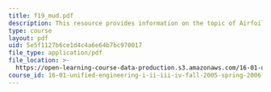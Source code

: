 ```yaml
---
title: f19_mud.pdf
description: This resource provides information on the topic of Airfoils.
type: course
layout: pdf
uid: 5e5f1127b6ce1d4c4a6e64b7bc970017
file_type: application/pdf
file_location: >-
  https://open-learning-course-data-production.s3.amazonaws.com/16-01-unified-engineering-i-ii-iii-iv-fall-2005-spring-2006/5e5f1127b6ce1d4c4a6e64b7bc970017_f19_mud.pdf
course_id: 16-01-unified-engineering-i-ii-iii-iv-fall-2005-spring-2006
---
```

